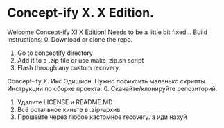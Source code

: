 # Concept-ify X. X Edition.
Welcome Concept-ify X! X Edition! Needs to be a little bit fixed...
Build instructions:
0. Download or clone the repo.
1. Go to conceptify directory
2. Add it to a .zip file or use make_zip.sh script
3. Flash through any custom recovery.

Concept-ify X. Икс Эдишион.
Нужно пофиксить маленько скрипты.
Инструкции по сборке проекта:
0. Скачайте/клонируйте репозиторий.
1. Удалите LICENSE и README.MD
2. Всё остальное киньте в .zip-архив.
3. Прошейте через любое кастомное recovery.
а иди нахуй
